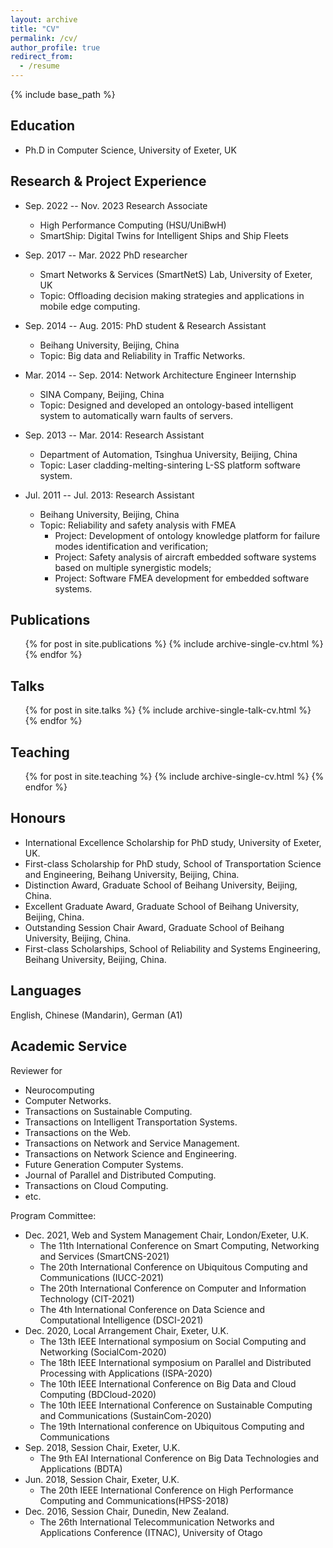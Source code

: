 ```yaml
---
layout: archive
title: "CV"
permalink: /cv/
author_profile: true
redirect_from:
  - /resume
---
```


{% include base_path %}

## Education

* Ph.D in Computer Science, University of Exeter, UK

## Research & Project Experience

* Sep. 2022 -- Nov. 2023 Research Associate
  * High Performance Computing (HSU/UniBwH)
  * SmartShip: Digital Twins for Intelligent Ships and Ship Fleets

* Sep. 2017 -- Mar. 2022 PhD researcher
  * Smart Networks & Services (SmartNetS) Lab, University of Exeter, UK
  * Topic: Offloading decision making strategies and applications in mobile edge computing.

<!--* 2015 -- 2017: Research Assistant
  * University of Otago, New Zealand
  * Topic: QoE-aware and energy-efficiency in mobile multimedia transmission.-->

* Sep. 2014 -- Aug. 2015: PhD student & Research Assistant
  * Beihang University, Beijing, China
  * Topic: Big data and Reliability in Traffic Networks.

* Mar. 2014 -- Sep. 2014: Network Architecture Engineer Internship
  * SINA Company, Beijing, China
  * Topic: Designed and developed an ontology-based intelligent system to automatically warn faults of servers.
 
* Sep. 2013 -- Mar. 2014: Research Assistant
  * Department of Automation, Tsinghua University, Beijing, China
  * Topic: Laser cladding-melting-sintering L-SS platform software system.

* Jul. 2011 -- Jul. 2013: Research Assistant
  * Beihang University, Beijing, China
  * Topic: Reliability and safety analysis with FMEA
    * Project: Development of ontology knowledge platform for failure modes identification and verification;
    * Project: Safety analysis of aircraft embedded software systems based on multiple synergistic models;
    * Project: Software FMEA development for embedded software systems.

<!--* Jul. 2011 -- Jan. 2013: Project Member
  * AVIC Aerospace Power Control System Research Institute, Wuxi, China
  * Topic: Software FMEA for the engine control system of a specific aircraft.-->
  
<!--Skills
======
* Skill 1
* Skill 2
  * Sub-skill 2.1
  * Sub-skill 2.2
  * Sub-skill 2.3
* Skill 3-->

## Publications

  <ul>{% for post in site.publications %}
    {% include archive-single-cv.html %}
  {% endfor %}</ul>
  
## Talks

  <ul>{% for post in site.talks %}
    {% include archive-single-talk-cv.html %}
  {% endfor %}</ul>
  
## Teaching

  <ul>{% for post in site.teaching %}
    {% include archive-single-cv.html %}
  {% endfor %}</ul>

## Honours

* International Excellence Scholarship for PhD study, University of Exeter, UK.
* First-class Scholarship for PhD study, School of Transportation Science and Engineering, Beihang University, Beijing, China.
* Distinction Award, Graduate School of Beihang University, Beijing, China.
* Excellent Graduate Award, Graduate School of Beihang University, Beijing, China.
* Outstanding Session Chair Award, Graduate School of Beihang University, Beijing, China.
* First-class Scholarships, School of Reliability and Systems Engineering, Beihang University, Beijing, China.

## Languages

  English, Chinese (Mandarin), German (A1)

## Academic Service

Reviewer for

* Neurocomputing
* Computer Networks.
* Transactions on Sustainable Computing.
* Transactions on Intelligent Transportation Systems. 
* Transactions on the Web.
* Transactions on Network and Service Management. 
* Transactions on Network Science and Engineering. 
* Future Generation Computer Systems.
* Journal of Parallel and Distributed Computing. 
* Transactions on Cloud Computing.
* etc.

Program Committee:

* Dec. 2021, Web and System Management Chair, London/Exeter, U.K.
  * The 11th International Conference on Smart Computing, Networking and Services (SmartCNS-2021)
  * The 20th International Conference on Ubiquitous Computing and Communications (IUCC-2021)
  * The 20th International Conference on Computer and Information Technology (CIT-2021)
  * The 4th International Conference on Data Science and Computational Intelligence (DSCI-2021)
* Dec. 2020, Local Arrangement Chair, Exeter, U.K.
  * The 13th IEEE International symposium on Social Computing and Networking (SocialCom-2020)
  * The 18th IEEE International symposium on Parallel and Distributed Processing with Applications (ISPA-2020)
  * The 10th IEEE International Conference on Big Data and Cloud Computing (BDCloud-2020)
  * The 10th IEEE International Conference on Sustainable Computing and Communications (SustainCom-2020)
  * The 19th International conference on Ubiquitous Computing and Communications
* Sep. 2018, Session Chair, Exeter, U.K.
  * The 9th EAI International Conference on Big Data Technologies and Applications (BDTA)
* Jun. 2018, Session Chair, Exeter, U.K.
  * The 20th IEEE International Conference on High Performance Computing and Communications(HPSS-2018)
* Dec. 2016, Session Chair, Dunedin, New Zealand.
  * The 26th International Telecommunication Networks and Applications Conference (ITNAC), University of Otago